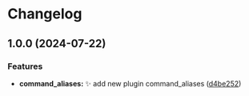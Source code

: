 # Changelog

## 1.0.0 (2024-07-22)


### Features

* **command_aliases:** ✨ add new plugin command_aliases ([d4be252](https://github.com/AnzhiZhang/MCDReforgedPlugins/commit/d4be2522550222329625646e2ac2b547ed975705))
